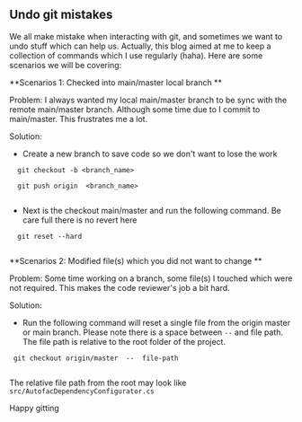 ## Undo git mistakes

We all make mistake when interacting with git, and sometimes we want to undo stuff which can help us. Actually, this blog aimed at me to keep a collection of commands which I use regularly (haha). Here are some scenarios we will be covering:

**Scenarios 1: Checked into main/master local branch **

Problem: I always wanted my local main/master branch to be sync with the remote main/master branch. Although some time due to I commit to main/master. This frustrates me a lot. 

Solution: 

- Create a new branch to save code so we don't want to lose the work

```
  git checkout -b <branch_name> 

```

```
  git push origin  <branch_name>
 
```

-  Next is the checkout main/master and run the following command. Be care full there is no revert here

```
  git reset --hard 
    
``` 

**Scenarios 2: Modified file(s) which you did not want to change  **

Problem: Some time working on a branch, some file(s) I touched which were not required. This makes the code reviewer's job a bit hard.   

Solution: 

-  Run the following command will reset a single file from the origin master or main branch. Please note there is a space between `--` and file path. The file path is relative to the root folder of the project.

```
 git checkout origin/master  --  file-path
    
``` 

The relative file path from the root may look like `src/AutofacDependencyConfigurator.cs`

Happy gitting